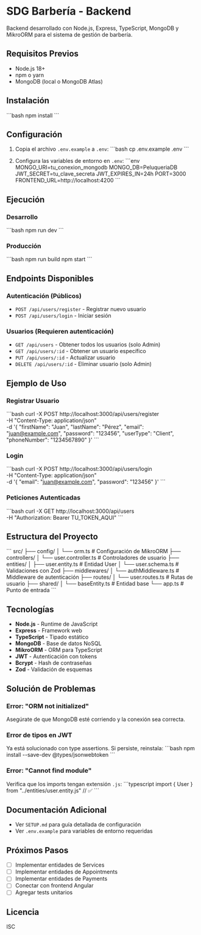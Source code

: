 # SDG Barbería - Backend

Backend desarrollado con Node.js, Express, TypeScript, MongoDB y MikroORM para el sistema de gestión de barbería.

## Requisitos Previos

- Node.js 18+ 
- npm o yarn
- MongoDB (local o MongoDB Atlas)

## Instalación

\`\`\`bash
npm install
\`\`\`

## Configuración

1. Copia el archivo `.env.example` a `.env`:
\`\`\`bash
cp .env.example .env
\`\`\`

2. Configura las variables de entorno en `.env`:
\`\`\`env
MONGO_URI=tu_conexion_mongodb
MONGO_DB=PeluqueriaDB
JWT_SECRET=tu_clave_secreta
JWT_EXPIRES_IN=24h
PORT=3000
FRONTEND_URL=http://localhost:4200
\`\`\`

## Ejecución

### Desarrollo
\`\`\`bash
npm run dev
\`\`\`

### Producción
\`\`\`bash
npm run build
npm start
\`\`\`

## Endpoints Disponibles

### Autenticación (Públicos)
- `POST /api/users/register` - Registrar nuevo usuario
- `POST /api/users/login` - Iniciar sesión

### Usuarios (Requieren autenticación)
- `GET /api/users` - Obtener todos los usuarios (solo Admin)
- `GET /api/users/:id` - Obtener un usuario específico
- `PUT /api/users/:id` - Actualizar usuario
- `DELETE /api/users/:id` - Eliminar usuario (solo Admin)

## Ejemplo de Uso

### Registrar Usuario
\`\`\`bash
curl -X POST http://localhost:3000/api/users/register \
  -H "Content-Type: application/json" \
  -d '{
    "firstName": "Juan",
    "lastName": "Pérez",
    "email": "juan@example.com",
    "password": "123456",
    "userType": "Client",
    "phoneNumber": "1234567890"
  }'
\`\`\`

### Login
\`\`\`bash
curl -X POST http://localhost:3000/api/users/login \
  -H "Content-Type: application/json" \
  -d '{
    "email": "juan@example.com",
    "password": "123456"
  }'
\`\`\`

### Peticiones Autenticadas
\`\`\`bash
curl -X GET http://localhost:3000/api/users \
  -H "Authorization: Bearer TU_TOKEN_AQUI"
\`\`\`

## Estructura del Proyecto

\`\`\`
src/
├── config/
│   └── orm.ts              # Configuración de MikroORM
├── controllers/
│   └── user.controller.ts  # Controladores de usuario
├── entities/
│   ├── user.entity.ts      # Entidad User
│   └── user.schema.ts      # Validaciones con Zod
├── middlewares/
│   └── authMiddleware.ts   # Middleware de autenticación
├── routes/
│   └── user.routes.ts      # Rutas de usuario
├── shared/
│   └── baseEntity.ts       # Entidad base
└── app.ts                  # Punto de entrada
\`\`\`

## Tecnologías

- **Node.js** - Runtime de JavaScript
- **Express** - Framework web
- **TypeScript** - Tipado estático
- **MongoDB** - Base de datos NoSQL
- **MikroORM** - ORM para TypeScript
- **JWT** - Autenticación con tokens
- **Bcrypt** - Hash de contraseñas
- **Zod** - Validación de esquemas

## Solución de Problemas

### Error: "ORM not initialized"
Asegúrate de que MongoDB esté corriendo y la conexión sea correcta.

### Error de tipos en JWT
Ya está solucionado con type assertions. Si persiste, reinstala:
\`\`\`bash
npm install --save-dev @types/jsonwebtoken
\`\`\`

### Error: "Cannot find module"
Verifica que los imports tengan extensión `.js`:
\`\`\`typescript
import { User } from "../entities/user.entity.js"  // ✅
\`\`\`

## Documentación Adicional

- Ver `SETUP.md` para guía detallada de configuración
- Ver `.env.example` para variables de entorno requeridas

## Próximos Pasos

- [ ] Implementar entidades de Services
- [ ] Implementar entidades de Appointments
- [ ] Implementar entidades de Payments
- [ ] Conectar con frontend Angular
- [ ] Agregar tests unitarios

## Licencia

ISC
